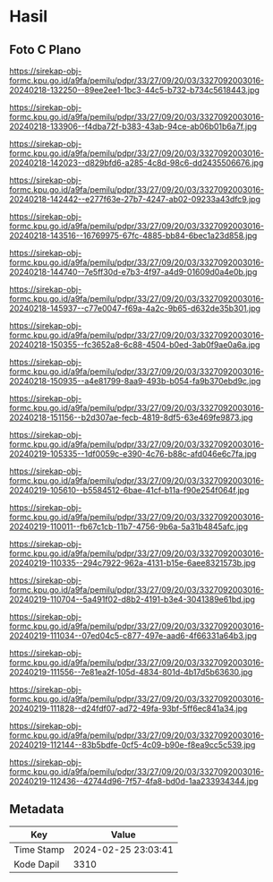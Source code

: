 # Hasil

## Foto C Plano

https://sirekap-obj-formc.kpu.go.id/a9fa/pemilu/pdpr/33/27/09/20/03/3327092003016-20240218-132250--89ee2ee1-1bc3-44c5-b732-b734c5618443.jpg

https://sirekap-obj-formc.kpu.go.id/a9fa/pemilu/pdpr/33/27/09/20/03/3327092003016-20240218-133906--f4dba72f-b383-43ab-94ce-ab06b01b6a7f.jpg

https://sirekap-obj-formc.kpu.go.id/a9fa/pemilu/pdpr/33/27/09/20/03/3327092003016-20240218-142023--d829bfd6-a285-4c8d-98c6-dd2435506676.jpg

https://sirekap-obj-formc.kpu.go.id/a9fa/pemilu/pdpr/33/27/09/20/03/3327092003016-20240218-142442--e277f63e-27b7-4247-ab02-09233a43dfc9.jpg

https://sirekap-obj-formc.kpu.go.id/a9fa/pemilu/pdpr/33/27/09/20/03/3327092003016-20240218-143516--16769975-67fc-4885-bb84-6bec1a23d858.jpg

https://sirekap-obj-formc.kpu.go.id/a9fa/pemilu/pdpr/33/27/09/20/03/3327092003016-20240218-144740--7e5ff30d-e7b3-4f97-a4d9-01609d0a4e0b.jpg

https://sirekap-obj-formc.kpu.go.id/a9fa/pemilu/pdpr/33/27/09/20/03/3327092003016-20240218-145937--c77e0047-f69a-4a2c-9b65-d632de35b301.jpg

https://sirekap-obj-formc.kpu.go.id/a9fa/pemilu/pdpr/33/27/09/20/03/3327092003016-20240218-150355--fc3652a8-6c88-4504-b0ed-3ab0f9ae0a6a.jpg

https://sirekap-obj-formc.kpu.go.id/a9fa/pemilu/pdpr/33/27/09/20/03/3327092003016-20240218-150935--a4e81799-8aa9-493b-b054-fa9b370ebd9c.jpg

https://sirekap-obj-formc.kpu.go.id/a9fa/pemilu/pdpr/33/27/09/20/03/3327092003016-20240218-151156--b2d307ae-fecb-4819-8df5-63e469fe9873.jpg

https://sirekap-obj-formc.kpu.go.id/a9fa/pemilu/pdpr/33/27/09/20/03/3327092003016-20240219-105335--1df0059c-e390-4c76-b88c-afd046e6c7fa.jpg

https://sirekap-obj-formc.kpu.go.id/a9fa/pemilu/pdpr/33/27/09/20/03/3327092003016-20240219-105610--b5584512-6bae-41cf-b11a-f90e254f064f.jpg

https://sirekap-obj-formc.kpu.go.id/a9fa/pemilu/pdpr/33/27/09/20/03/3327092003016-20240219-110011--fb67c1cb-11b7-4756-9b6a-5a31b4845afc.jpg

https://sirekap-obj-formc.kpu.go.id/a9fa/pemilu/pdpr/33/27/09/20/03/3327092003016-20240219-110335--294c7922-962a-4131-b15e-6aee8321573b.jpg

https://sirekap-obj-formc.kpu.go.id/a9fa/pemilu/pdpr/33/27/09/20/03/3327092003016-20240219-110704--5a491f02-d8b2-4191-b3e4-3041389e61bd.jpg

https://sirekap-obj-formc.kpu.go.id/a9fa/pemilu/pdpr/33/27/09/20/03/3327092003016-20240219-111034--07ed04c5-c877-497e-aad6-4f66331a64b3.jpg

https://sirekap-obj-formc.kpu.go.id/a9fa/pemilu/pdpr/33/27/09/20/03/3327092003016-20240219-111556--7e81ea2f-105d-4834-801d-4b17d5b63630.jpg

https://sirekap-obj-formc.kpu.go.id/a9fa/pemilu/pdpr/33/27/09/20/03/3327092003016-20240219-111828--d24fdf07-ad72-49fa-93bf-5ff6ec841a34.jpg

https://sirekap-obj-formc.kpu.go.id/a9fa/pemilu/pdpr/33/27/09/20/03/3327092003016-20240219-112144--83b5bdfe-0cf5-4c09-b90e-f8ea9cc5c539.jpg

https://sirekap-obj-formc.kpu.go.id/a9fa/pemilu/pdpr/33/27/09/20/03/3327092003016-20240219-112436--42744d96-7f57-4fa8-bd0d-1aa233934344.jpg


## Metadata

| Key        | Value               |
| ---------- | ------------------- |
| Time Stamp | 2024-02-25 23:03:41 |
| Kode Dapil | 3310                |



